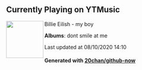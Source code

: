 ## Currently Playing on YTMusic

[<img align="left" width="100" src="https://lh3.googleusercontent.com/2vhA3p73paNJ8ptp3K-ALvl7ruhzQDQiOsJLBxHBXCIMRpoHUscQIHurAZXQmbHys7EdBsKRoiEeOV1_">](https://music.youtube.com/channel/UCERrDZ8oN0U_n9MphMKERcg)

Billie Eilish - my boy

**Albums**: dont smile at me

Last updated at 08/10/2020 14:10

#### Generated with [20chan/github-now](https://github.com/20chan/github-now)


<!--
**20chan/20chan** is a ✨ _special_ ✨ repository because its `README.md` (this file) appears on your GitHub profile.

Here are some ideas to get you started:

- 🔭 I’m currently working on ...
- 🌱 I’m currently learning ...
- 👯 I’m looking to collaborate on ...
- 🤔 I’m looking for help with ...
- 💬 Ask me about ...
- 📫 How to reach me: ...
- 😄 Pronouns: ...
- ⚡ Fun fact: ...
-->
